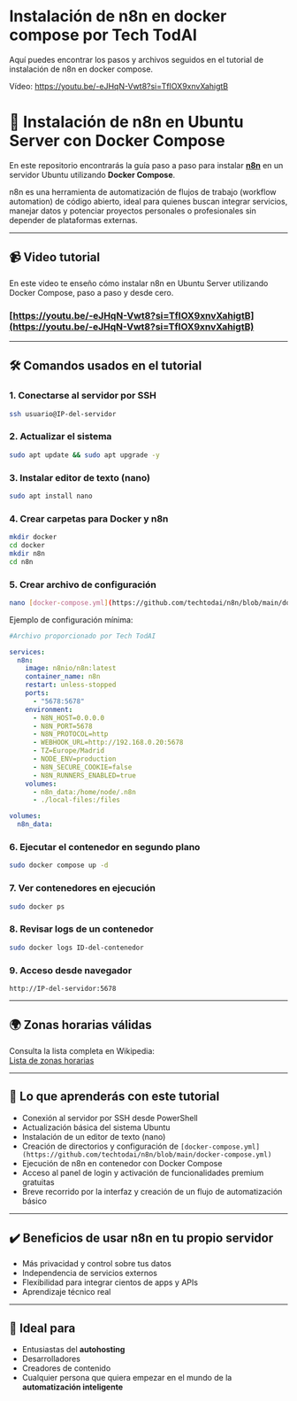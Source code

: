 # Instalación de n8n en docker compose por Tech TodAI
Aquí puedes encontrar los pasos y archivos seguidos en el tutorial de instalación de n8n en docker compose.

Vídeo: https://youtu.be/-eJHqN-Vwt8?si=TfIOX9xnvXahigtB


# 🚀 Instalación de n8n en Ubuntu Server con Docker Compose

En este repositorio encontrarás la guía paso a paso para instalar **[n8n](https://n8n.io/)** en un servidor Ubuntu utilizando **Docker Compose**.

n8n es una herramienta de automatización de flujos de trabajo (workflow automation) de código abierto, ideal para quienes buscan integrar servicios, manejar datos y potenciar proyectos personales o profesionales sin depender de plataformas externas.

---

## 📹 Video tutorial
En este video te enseño cómo instalar n8n en Ubuntu Server utilizando Docker Compose, paso a paso y desde cero.

### [https://youtu.be/-eJHqN-Vwt8?si=TfIOX9xnvXahigtB](https://youtu.be/-eJHqN-Vwt8?si=TfIOX9xnvXahigtB)
---

## 🛠️ Comandos usados en el tutorial

### 1. Conectarse al servidor por SSH
```bash
ssh usuario@IP-del-servidor
```

### 2. Actualizar el sistema
```bash
sudo apt update && sudo apt upgrade -y
```

### 3. Instalar editor de texto (nano)
```bash
sudo apt install nano
```

### 4. Crear carpetas para Docker y n8n
```bash
mkdir docker
cd docker
mkdir n8n
cd n8n
```

### 5. Crear archivo de configuración
```bash
nano [docker-compose.yml](https://github.com/techtodai/n8n/blob/main/docker-compose.yml)
```

Ejemplo de configuración mínima:
```yaml
#Archivo proporcionado por Tech TodAI

services:
  n8n:
    image: n8nio/n8n:latest
    container_name: n8n
    restart: unless-stopped
    ports:
      - "5678:5678"
    environment:
      - N8N_HOST=0.0.0.0
      - N8N_PORT=5678
      - N8N_PROTOCOL=http
      - WEBHOOK_URL=http://192.168.0.20:5678
      - TZ=Europe/Madrid
      - NODE_ENV=production
      - N8N_SECURE_COOKIE=false
      - N8N_RUNNERS_ENABLED=true
    volumes:
      - n8n_data:/home/node/.n8n
      - ./local-files:/files

volumes:
  n8n_data:
```

### 6. Ejecutar el contenedor en segundo plano
```bash
sudo docker compose up -d
```

### 7. Ver contenedores en ejecución
```bash
sudo docker ps
```

### 8. Revisar logs de un contenedor
```bash
sudo docker logs ID-del-contenedor
```

### 9. Acceso desde navegador
```
http://IP-del-servidor:5678
```

---

## 🌍 Zonas horarias válidas
Consulta la lista completa en Wikipedia:  
[Lista de zonas horarias](https://en.wikipedia.org/wiki/List_of_tz_database_time_zones#List)

---

## 🎯 Lo que aprenderás con este tutorial
- Conexión al servidor por SSH desde PowerShell  
- Actualización básica del sistema Ubuntu  
- Instalación de un editor de texto (nano)  
- Creación de directorios y configuración de `[docker-compose.yml](https://github.com/techtodai/n8n/blob/main/docker-compose.yml)`  
- Ejecución de n8n en contenedor con Docker Compose  
- Acceso al panel de login y activación de funcionalidades premium gratuitas  
- Breve recorrido por la interfaz y creación de un flujo de automatización básico  

---

## ✔️ Beneficios de usar n8n en tu propio servidor
- Más privacidad y control sobre tus datos  
- Independencia de servicios externos  
- Flexibilidad para integrar cientos de apps y APIs  
- Aprendizaje técnico real  

---

## 👥 Ideal para
- Entusiastas del **autohosting**  
- Desarrolladores  
- Creadores de contenido  
- Cualquier persona que quiera empezar en el mundo de la **automatización inteligente**  
